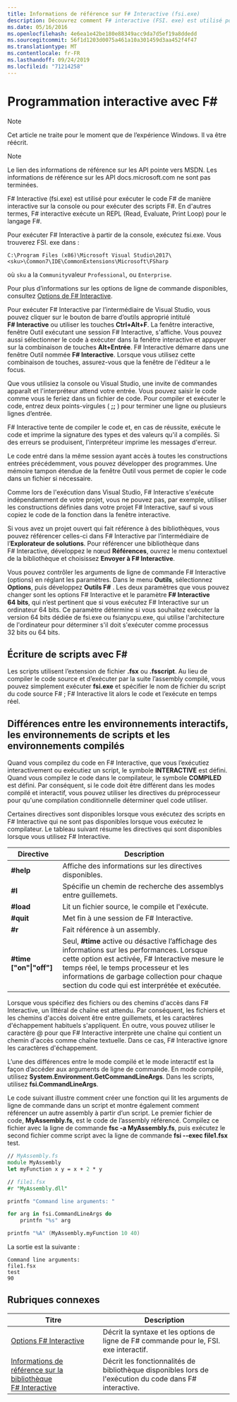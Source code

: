 ```yaml
---
title: Informations de référence sur F# Interactive (fsi.exe)
description: Découvrez comment F# interactive (FSI. exe) est utilisé pour exécuter F# le code de manière interactive sur la console ou pour F# exécuter des scripts.
ms.date: 05/16/2016
ms.openlocfilehash: 4e6ea1e42be180e88349acc9da7d5ef19a8ddedd
ms.sourcegitcommit: 56f1d1203d0075a461a10a301459d3aa452f4f47
ms.translationtype: MT
ms.contentlocale: fr-FR
ms.lasthandoff: 09/24/2019
ms.locfileid: "71214258"
---
```

# <a name="interactive-programming-with-f"></a>Programmation interactive avec F\#

> [!NOTE]
> Cet article ne traite pour le moment que de l’expérience Windows.  Il va être réécrit.

> [!NOTE]
> Le lien des informations de référence sur les API pointe vers MSDN.  Les informations de référence sur les API docs.microsoft.com ne sont pas terminées.

F# Interactive (fsi.exe) est utilisé pour exécuter le code F# de manière interactive sur la console ou pour exécuter des scripts F#. En d'autres termes, F# interactive exécute un REPL (Read, Evaluate, Print Loop) pour le langage F#.

Pour exécuter F# Interactive à partir de la console, exécutez fsi.exe.  Vous trouverez FSI. exe dans :

```console
C:\Program Files (x86)\Microsoft Visual Studio\2017\<sku>\Common7\IDE\CommonExtensions\Microsoft\FSharp
```

où `sku` a la `Community`valeur `Professional`, ou `Enterprise`.

Pour plus d’informations sur les options de ligne de commande disponibles, consultez [Options de F# Interactive](../../language-reference/fsharp-interactive-options.md).

Pour exécuter F# Interactive par l’intermédiaire de Visual Studio, vous pouvez cliquer sur le bouton de barre d’outils approprié intitulé **F# Interactive** ou utiliser les touches **Ctrl+Alt+F**. La fenêtre interactive, fenêtre Outil exécutant une session F# Interactive, s'affiche. Vous pouvez aussi sélectionner le code à exécuter dans la fenêtre interactive et appuyer sur la combinaison de touches **Alt+Entrée**. F# Interactive démarre dans une fenêtre Outil nommée **F# Interactive**. Lorsque vous utilisez cette combinaison de touches, assurez-vous que la fenêtre de l'éditeur a le focus.

Que vous utilisiez la console ou Visual Studio, une invite de commandes apparaît et l'interpréteur attend votre entrée. Vous pouvez saisir le code comme vous le feriez dans un fichier de code. Pour compiler et exécuter le code, entrez deux points-virgules ( **;;** ) pour terminer une ligne ou plusieurs lignes d’entrée.

F# Interactive tente de compiler le code et, en cas de réussite, exécute le code et imprime la signature des types et des valeurs qu'il a compilés. Si des erreurs se produisent, l'interpréteur imprime les messages d'erreur.

Le code entré dans la même session ayant accès à toutes les constructions entrées précédemment, vous pouvez développer des programmes. Une mémoire tampon étendue de la fenêtre Outil vous permet de copier le code dans un fichier si nécessaire.

Comme lors de l'exécution dans Visual Studio, F# Interactive s'exécute indépendamment de votre projet, vous ne pouvez pas, par exemple, utiliser les constructions définies dans votre projet F# Interactive, sauf si vous copiez le code de la fonction dans la fenêtre interactive.

Si vous avez un projet ouvert qui fait référence à des bibliothèques, vous pouvez référencer celles-ci dans F# Interactive par l’intermédiaire de l’**Explorateur de solutions**. Pour référencer une bibliothèque dans F# Interactive, développez le nœud **Références**, ouvrez le menu contextuel de la bibliothèque et choisissez **Envoyer à F# Interactive**.

Vous pouvez contrôler les arguments de ligne de commande F# Interactive (options) en réglant les paramètres. Dans le menu **Outils**, sélectionnez **Options**, puis développez **Outils F#** . Les deux paramètres que vous pouvez changer sont les options F# Interactive et le paramètre **F# Interactive 64 bits**, qui n’est pertinent que si vous exécutez F# Interactive sur un ordinateur 64 bits. Ce paramètre détermine si vous souhaitez exécuter la version 64 bits dédiée de fsi.exe ou fsianycpu.exe, qui utilise l'architecture de l'ordinateur pour déterminer s'il doit s'exécuter comme processus 32 bits ou 64 bits.

## <a name="scripting-with-f"></a>Écriture de scripts avec F\#
Les scripts utilisent l’extension de fichier **.fsx** ou **.fsscript**. Au lieu de compiler le code source et d’exécuter par la suite l’assembly compilé, vous pouvez simplement exécuter **fsi.exe** et spécifier le nom de fichier du script du code source F# ; F# Interactive lit alors le code et l’exécute en temps réel.

## <a name="differences-between-the-interactive-scripting-and-compiled-environments"></a>Différences entre les environnements interactifs, les environnements de scripts et les environnements compilés
Quand vous compilez du code en F# Interactive, que vous l’exécutiez interactivement ou exécutiez un script, le symbole **INTERACTIVE** est défini. Quand vous compilez le code dans le compilateur, le symbole **COMPILED** est défini. Par conséquent, si le code doit être différent dans les modes compilé et interactif, vous pouvez utiliser les directives du préprocesseur pour qu'une compilation conditionnelle déterminer quel code utiliser.

Certaines directives sont disponibles lorsque vous exécutez des scripts en F# Interactive qui ne sont pas disponibles lorsque vous exécutez le compilateur. Le tableau suivant résume les directives qui sont disponibles lorsque vous utilisez F# Interactive.

|Directive|Description|
|---------|-----------|
|**#help**|Affiche des informations sur les directives disponibles.|
|**#I**|Spécifie un chemin de recherche des assemblys entre guillemets.|
|**#load**|Lit un fichier source, le compile et l'exécute.|
|**#quit**|Met fin à une session de F# Interactive.|
|**#r**|Fait référence à un assembly.|
|**#time ["on"&#124;"off"]**|Seul, **#time** active ou désactive l’affichage des informations sur les performances. Lorsque cette option est activée, F# Interactive mesure le temps réel, le temps processeur et les informations de garbage collection pour chaque section du code qui est interprétée et exécutée.|

Lorsque vous spécifiez des fichiers ou des chemins d'accès dans F# Interactive, un littéral de chaîne est attendu. Par conséquent, les fichiers et les chemins d'accès doivent être entre guillemets, et les caractères d'échappement habituels s'appliquent. En outre, vous pouvez utiliser le caractère @ pour que F# Interactive interprète une chaîne qui contient un chemin d'accès comme chaîne textuelle. Dans ce cas, F# Interactive ignore les caractères d'échappement.

L’une des différences entre le mode compilé et le mode interactif est la façon d’accéder aux arguments de ligne de commande. En mode compilé, utilisez **System.Environment.GetCommandLineArgs**. Dans les scripts, utilisez **fsi.CommandLineArgs**.

Le code suivant illustre comment créer une fonction qui lit les arguments de ligne de commande dans un script et montre également comment référencer un autre assembly à partir d’un script. Le premier fichier de code, **MyAssembly.fs**, est le code de l’assembly référencé. Compilez ce fichier avec la ligne de commande **fsc -a MyAssembly.fs**, puis exécutez le second fichier comme script avec la ligne de commande **fsi --exec file1.fsx** test.

```fsharp
// MyAssembly.fs
module MyAssembly
let myFunction x y = x + 2 * y
```

```fsharp
// file1.fsx
#r "MyAssembly.dll"

printfn "Command line arguments: "

for arg in fsi.CommandLineArgs do
    printfn "%s" arg

printfn "%A" (MyAssembly.myFunction 10 40)
```

La sortie est la suivante :

```console
Command line arguments: 
file1.fsx
test
90
```

## <a name="related-topics"></a>Rubriques connexes

|Titre|Description|
|-----|-----------|
|[Options F# Interactive](../../language-reference/fsharp-interactive-options.md)|Décrit la syntaxe et les options de ligne de F# commande pour le, FSI. exe interactif.|
|[Informations de référence sur la bibliothèque F# Interactive](https://msdn.microsoft.com/visualfsharpdocs/conceptual/fsharp-interactive-library-reference)|Décrit les fonctionnalités de bibliothèque disponibles lors de l'exécution du code dans F# interactive.|
